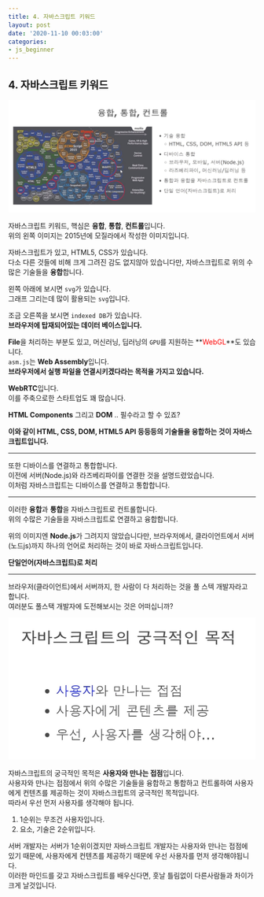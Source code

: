 ```yaml
---
title: 4. 자바스크립트 키워드
layout: post
date: '2020-11-10 00:03:00'
categories:
- js_beginner
---
```


## 4. 자바스크립트 키워드

![](/static/img/js1/image18.jpg)

자바스크립트 키워드, 핵심은 **융합**, **통합**, **컨트롤**입니다.  
위의 왼쪽 이미지는 2015년에 모질라에서 작성한 이미지입니다.  

자바스크립트가 있고, HTML5, CSS가 있습니다.  
다소 다른 것들에 비해 크게 그려진 감도 없지않아 있습니다만, 자바스크립트로 위의 수많은 기술들을 **융합**합니다.  

왼쪽 아래에 보시면 `svg`가 있습니다.  
그래프 그리는데 많이 활용되는 `svg`입니다.  

조금 오른쪽을 보시면 `indexed DB`가 있습니다.  
**브라우저에 탑재되어있는 데이터 베이스입니다.**  

**File**을 처리하는 부분도 있고, 머신러닝, 딥러닝의 `GPU`를 지원하는 **<span style="color:red">WebGL</span>**도 있습니다.  
`asm.js`는 **Web Assembly**입니다.  
**브라우저에서 실행 파일을 연결시키겠다라는 목적을 가지고 있습니다.**  

**WebRTC**입니다.  
이를 주축으로한 스타트업도 꽤 많습니다.  

**HTML Components** 그리고 **DOM** .. 필수라고 할 수 있죠?  

**이와 같이 HTML, CSS, DOM, HTML5 API 등등등의 기술들을 융합하는 것이 자바스크립트입니다.**  

---

또한 디바이스를 연결하고 통합합니다.  
이전에 서버(Node.js)와 라즈베리파이를 연결한 것을 설명드렸었습니다.  
이처럼 자바스크립트는 디바이스를 연결하고 통합합니다.

---

이러한 **융합**과 **통합**을 자바스크립트로 컨트롤합니다.  
위의 수많은 기술들을 자바스크립트로 연결하고 융합합니다.  

위의 이미지엔 **Node.js**가 그려지지 않았습니다만, 브라우저에서, 클라이언트에서 서버(노드js)까지 하나의 언어로 처리하는 것이 바로 자바스크립트입니다.  

**단일언어(자바스크립트)로 처리**

---

브라우저(클라이언트)에서 서버까지, 한 사람이 다 처리하는 것을 풀 스텍 개발자라고 합니다.  
여러분도 풀스택 개발자에 도전해보시는 것은 어떠십니까?  

![](/static/img/js1/image19.jpg)

자바스크립트의 궁극적인 목적은 **사용자와 만나는 접점**입니다.  
사용자와 만나는 접점에서 위의 수많은 기술들을 융합하고 통합하고 컨트롤하여 사용자에게 컨텐츠를 제공하는 것이 자바스크립트의 궁극적인 목적입니다.  
따라서 우선 먼저 사용자를 생각해야 됩니다.  

1. 1순위는 무조건 사용자입니다.
2. 요소, 기술은 2순위입니다.

서버 개발자는 서버가 1순위이겠지만 자바스크립트 개발자는 사용자와 만나는 접점에 있기 때문에, 사용자에게 컨텐츠를 제공하기 때문에 우선 사용자를 먼저 생각해야됩니다.  
이러한 마인드를 갖고 자바스크립트를 배우신다면, 훗날 틀림없이 다른사람들과 차이가 크게 날것입니다.  
